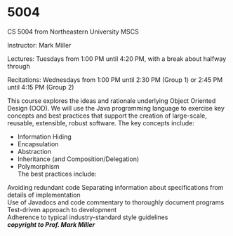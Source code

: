 # 5004
CS 5004 from Northeastern University MSCS

Instructor: Mark Miller

Lectures: Tuesdays from 1:00 PM until 4:20 PM, with a break about halfway through

Recitations: Wednesdays from 1:00 PM until 2:30 PM (Group 1) or 2:45 PM until 4:15 PM (Group 2)

This course explores the ideas and rationale underlying Object Oriented Design (OOD). We will use the Java programming language to exercise key concepts and best practices that support the creation of large-scale, reusable, extensible, robust software. The key concepts include:

* Information Hiding
* Encapsulation
* Abstraction
* Inheritance (and Composition/Delegation)
* Polymorphism\
The best practices include:

Avoiding redundant code
Separating information about specifications from details of implementation\
Use of Javadocs and code commentary to thoroughly document programs\
Test-driven approach to development\
Adherence to typical industry-standard style guidelines\
***copyright to Prof. Mark Miller***
